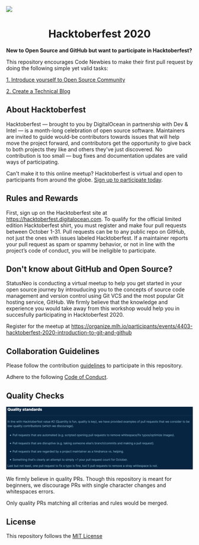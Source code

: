 <img src="img/cover.png">

<h1 align="center">Hacktoberfest 2020</h1>

**New to Open Source and GitHub but want to participate in Hacktoberfest?**

This repository encourages Code Newbies to make their first pull request by doing the following simple yet valid tasks:

[1. Introduce yourself to Open Source Community](intro/)

[2. Create a Technical Blog](blogs/)

## About Hacktoberfest

Hacktoberfest — brought to you by DigitalOcean in partnership with Dev & Intel — is a month-long celebration of open source software. Maintainers are invited to guide would-be contributors towards issues that will help move the project forward, and contributors get the opportunity to give back to both projects they like and others they've just discovered. No contribution is too small — bug fixes and documentation updates are valid ways of participating.

Can't make it to this online meetup? Hacktoberfest is virtual and open to participants from around the globe. [Sign up to participate today](https://hacktoberfest.digitalocean.com).

## Rules and Rewards

First, sign up on the Hacktoberfest site at https://hacktoberfest.digitalocean.com. To qualify for the official limited edition Hacktoberfest shirt, you must register and make four pull requests between October 1-31. Pull requests can be to any public repo on GitHub, not just the ones with issues labeled Hacktoberfest. If a maintainer reports your pull request as spam or spammy behavior, or not in line with the project’s code of conduct, you will be ineligible to participate.

## Don't know about GitHub and Open Source?

StatusNeo is conducting a virtual meetup to help you get started in your open source journey by introuducing you to the concepts of source code management and version control using Git VCS and the most popular Git hosting service, GitHub.
We firmly believe that the knowledge and experience you would take away from this workshop would help you in succesfully participating in Hacktoberfest 2020.

Register for the meetup at https://organize.mlh.io/participants/events/4403-hacktoberfest-2020-introduction-to-git-and-github

## Collaboration Guidelines

Please follow the contribution [guidelines](docs/CONTRIBUTING.md) to participate in this repository.

Adhere to the following [Code of Conduct](docs/CODE_OF_CONDUCT.md).

## Quality Checks

![quality](img/quality.png)

We firmly believe in quality PRs. Though this repository is meant for beginners, we discourage PRs with single character changes and whitespaces errors.

Only quality PRs matching all criterias and rules would be merged.

## License

This repository follows the [MIT License](LICENSE)



